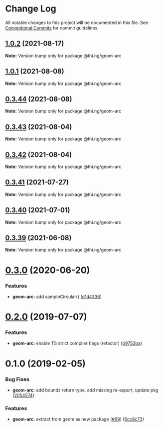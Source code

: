 # Change Log

All notable changes to this project will be documented in this file.
See [Conventional Commits](https://conventionalcommits.org) for commit guidelines.

## [1.0.2](https://github.com/thi-ng/umbrella/compare/@thi.ng/geom-arc@1.0.1...@thi.ng/geom-arc@1.0.2) (2021-08-17)

**Note:** Version bump only for package @thi.ng/geom-arc





## [1.0.1](https://github.com/thi-ng/umbrella/compare/@thi.ng/geom-arc@0.3.44...@thi.ng/geom-arc@1.0.1) (2021-08-08)

**Note:** Version bump only for package @thi.ng/geom-arc





## [0.3.44](https://github.com/thi-ng/umbrella/compare/@thi.ng/geom-arc@0.3.43...@thi.ng/geom-arc@0.3.44) (2021-08-08)

**Note:** Version bump only for package @thi.ng/geom-arc





## [0.3.43](https://github.com/thi-ng/umbrella/compare/@thi.ng/geom-arc@0.3.42...@thi.ng/geom-arc@0.3.43) (2021-08-04)

**Note:** Version bump only for package @thi.ng/geom-arc





## [0.3.42](https://github.com/thi-ng/umbrella/compare/@thi.ng/geom-arc@0.3.41...@thi.ng/geom-arc@0.3.42) (2021-08-04)

**Note:** Version bump only for package @thi.ng/geom-arc





## [0.3.41](https://github.com/thi-ng/umbrella/compare/@thi.ng/geom-arc@0.3.40...@thi.ng/geom-arc@0.3.41) (2021-07-27)

**Note:** Version bump only for package @thi.ng/geom-arc





## [0.3.40](https://github.com/thi-ng/umbrella/compare/@thi.ng/geom-arc@0.3.39...@thi.ng/geom-arc@0.3.40) (2021-07-01)

**Note:** Version bump only for package @thi.ng/geom-arc





## [0.3.39](https://github.com/thi-ng/umbrella/compare/@thi.ng/geom-arc@0.3.38...@thi.ng/geom-arc@0.3.39) (2021-06-08)

**Note:** Version bump only for package @thi.ng/geom-arc





# [0.3.0](https://github.com/thi-ng/umbrella/compare/@thi.ng/geom-arc@0.2.32...@thi.ng/geom-arc@0.3.0) (2020-06-20)


### Features

* **geom-arc:** add sampleCircular() ([d1d4336](https://github.com/thi-ng/umbrella/commit/d1d4336b1ca331e4d367e0fad8e815ad2e669985))





# [0.2.0](https://github.com/thi-ng/umbrella/compare/@thi.ng/geom-arc@0.1.17...@thi.ng/geom-arc@0.2.0) (2019-07-07)

### Features

* **geom-arc:** enable TS strict compiler flags (refactor) ([b9752ba](https://github.com/thi-ng/umbrella/commit/b9752ba))

# 0.1.0 (2019-02-05)

### Bug Fixes

* **geom-arc:** add bounds return type, add missing re-export, update pkg ([2054574](https://github.com/thi-ng/umbrella/commit/2054574))

### Features

* **geom-arc:** extract from geom as new package ([#69](https://github.com/thi-ng/umbrella/issues/69)) ([6cc8c73](https://github.com/thi-ng/umbrella/commit/6cc8c73))
